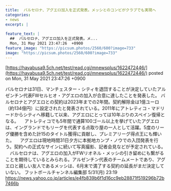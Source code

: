 ```yaml
---
title:  バルセロナ、アグエロ加入を正式発表。メッシとのコンビがクラブでも実現へ  
categories:
- news
excerpt: |
  
feature_text: |
  ##  バルセロナ、アグエロ加入を正式発表。メ...
  Mon, 31 May 2021 23:47:26  +0900
feature_image: "https://picsum.photos/2560/600?image=733"
image: "https://picsum.photos/2560/600?image=733"
---
```


[https://hayabusa9.5ch.net/test/read.cgi/mnewsplus/1622472446/](https://hayabusa9.5ch.net/test/read.cgi/mnewsplus/1622472446/)
posted on Mon, 31 May 2021 23:47:26  +0900

<!--more-->

バルセロナは31日、マンチェスター・シティを退団することが決定していたアルゼンチン代表FWセルヒオ・アグエロの加入が合意に達したことを発表した。 バルセロナとアグエロとの契約は2023年までの2年間。契約解除金は1億ユーロ（約134億円）に設定されたと発表されている。2011年にアトレティコ・マドリードからシティへ移籍して以来、アグエロにとっては10年ぶりのスペイン復帰となる。 　アトレティコでも5年間で通算100ゴール以上を挙げていたアグエロは、イングランドでもリーグを代表する点取り屋の一人として活躍。5度のリーグ優勝を含めた計15のタイトル獲得に貢献し、プレミアリーグ得点王にも輝いた。 　アグエロは現地時間31日夕方に本拠地カンプ・ノウでの入団発表を行う。契約への正式なサインに続いて写真撮影、記者会見などが予定されている。 　バルセロナは、アグエロの加入がFWリオネル・メッシの引き留めにも繋がることを期待しているとみられる。アルゼンチン代表のチームメートであり、アグエロと親しい友人であるメッシは、6月末で満了する契約の延長がまだ決定していない。 フットボールチャンネル編集部 5/31(月) 23:19 https://news.yahoo.co.jp/articles/e4fb839b6f1d16cc9eb28871f519296b72b7466b
